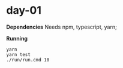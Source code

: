 day-01
======
**Dependencies**
Needs npm, typescript, yarn;

**Running**

```sh-session
yarn
yarn test
./run/run.cmd 10
```